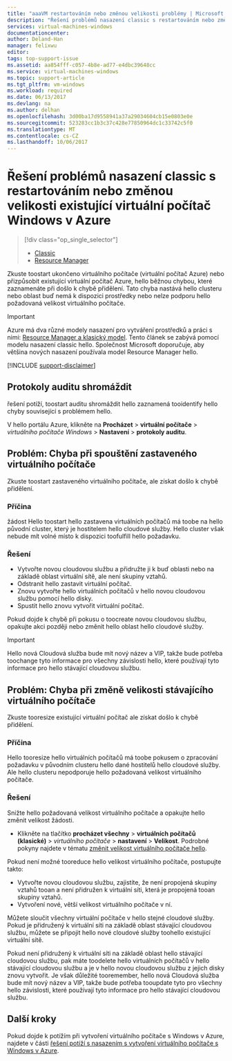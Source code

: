 ```yaml
---
title: "aaaVM restartováním nebo změnou velikosti problémy | Microsoft Docs"
description: "Řešení problémů nasazení classic s restartováním nebo změnou velikosti existující virtuální počítač Windows v Azure"
services: virtual-machines-windows
documentationcenter: 
author: Deland-Han
manager: felixwu
editor: 
tags: top-support-issue
ms.assetid: aa854fff-c057-4b8e-ad77-e4dbc39648cc
ms.service: virtual-machines-windows
ms.topic: support-article
ms.tgt_pltfrm: vm-windows
ms.workload: required
ms.date: 06/13/2017
ms.devlang: na
ms.author: delhan
ms.openlocfilehash: 3d00ba17d9558941a37a29034604cb15e0803e0e
ms.sourcegitcommit: 523283cc1b3c37c428e77850964dc1c33742c5f0
ms.translationtype: MT
ms.contentlocale: cs-CZ
ms.lasthandoff: 10/06/2017
---
```

# <a name="troubleshoot-classic-deployment-issues-with-restarting-or-resizing-an-existing-windows-virtual-machine-in-azure"></a>Řešení problémů nasazení classic s restartováním nebo změnou velikosti existující virtuální počítač Windows v Azure
> [!div class="op_single_selector"]
> * [Classic](virtual-machines-windows-classic-restart-resize-error-troubleshooting.md)
> * [Resource Manager](../restart-resize-error-troubleshooting.md?toc=%2fazure%2fvirtual-machines%2fwindows%2ftoc.json)
> 
> 

Zkuste toostart ukončeno virtuálního počítače (virtuální počítač Azure) nebo přizpůsobit existující virtuální počítač Azure, hello běžnou chybou, které zaznamenáte při došlo k chybě přidělení. Tato chyba nastává hello clusteru nebo oblast buď nemá k dispozici prostředky nebo nelze podporu hello požadovaná velikost virtuálního počítače.

> [!IMPORTANT]
> Azure má dva různé modely nasazení pro vytváření prostředků a práci s nimi: [Resource Manager a klasický model](../../../azure-resource-manager/resource-manager-deployment-model.md).  Tento článek se zabývá pomocí modelu nasazení classic hello. Společnost Microsoft doporučuje, aby většina nových nasazení používala model Resource Manager hello.
> 
> 

[!INCLUDE [support-disclaimer](../../../../includes/support-disclaimer.md)]

## <a name="collect-audit-logs"></a>Protokoly auditu shromáždit
řešení potíží, toostart auditu shromáždit hello zaznamená tooidentify hello chyby související s problémem hello.

V hello portálu Azure, klikněte na **Procházet** > **virtuální počítače** > *virtuálního počítače Windows*  >   **Nastavení** > **protokoly auditu**.

## <a name="issue-error-when-starting-a-stopped-vm"></a>Problém: Chyba při spouštění zastaveného virtuálního počítače
Zkuste toostart zastaveného virtuálního počítače, ale získat došlo k chybě přidělení.

### <a name="cause"></a>Příčina
žádost Hello toostart hello zastavena virtuálních počítačů má toobe na hello původní cluster, který je hostitelem hello cloudové služby. Hello cluster však nebude mít volné místo k dispozici toofulfill hello požadavku.

### <a name="resolution"></a>Řešení
* Vytvořte novou cloudovou službu a přidružte ji k buď oblasti nebo na základě oblast virtuální sítě, ale není skupiny vztahů.
* Odstranit hello zastavit virtuální počítač.
* Znovu vytvořte hello virtuálních počítačů v hello novou cloudovou službu pomocí hello disky.
* Spustit hello znovu vytvořit virtuální počítač.

Pokud dojde k chybě při pokusu o toocreate novou cloudovou službu, opakujte akci později nebo změnit hello oblast hello cloudové služby.

> [!IMPORTANT]
> Hello nová Cloudová služba bude mít nový název a VIP, takže bude potřeba toochange tyto informace pro všechny závislosti hello, které používají tyto informace pro hello stávající cloudovou službu.
> 
> 

## <a name="issue-error-when-resizing-an-existing-vm"></a>Problém: Chyba při změně velikosti stávajícího virtuálního počítače
Zkuste tooresize existující virtuální počítač ale získat došlo k chybě přidělení.

### <a name="cause"></a>Příčina
Hello tooresize hello virtuálních počítačů má toobe pokusem o zpracování požadavku v původním clusteru hello dané hostitelů hello cloudové služby. Ale hello clusteru nepodporuje hello požadovaná velikost virtuálního počítače.

### <a name="resolution"></a>Řešení
Snižte hello požadovaná velikost virtuálního počítače a opakujte hello změnit velikost žádosti.

* Klikněte na tlačítko **procházet všechny** > **virtuálních počítačů (klasické)** > *virtuálního počítače* > **nastavení**  >  **Velikost**. Podrobné pokyny najdete v tématu [změnit velikost virtuálního počítače hello](https://msdn.microsoft.com/library/dn168976.aspx).

Pokud není možné tooreduce hello velikost virtuálního počítače, postupujte takto:

* Vytvořte novou cloudovou službu, zajistíte, že není propojená skupiny vztahů tooan a není přidružen k virtuální síti, která je propojená tooan skupiny vztahů.
* Vytvoření nové, větší velikost virtuálního počítače v ní.

Můžete sloučit všechny virtuální počítače v hello stejné cloudové služby. Pokud je přidružený k virtuální síti na základě oblast stávající cloudovou službu, můžete se připojit hello nové cloudové služby toohello existující virtuální sítě.

Pokud není přidružený k virtuální síti na základě oblast hello stávající cloudovou službu, pak máte toodelete hello virtuálních počítačů v hello stávající cloudovou službu a je v hello novou cloudovou službu z jejich disky znovu vytvořit. Je však důležité tooremember, hello nová Cloudová služba bude mít nový název a VIP, takže bude potřeba tooupdate tyto pro všechny hello závislosti, které používají tyto informace pro hello stávající cloudovou službu.

## <a name="next-steps"></a>Další kroky
Pokud dojde k potížím při vytvoření virtuálního počítače s Windows v Azure, najdete v části [řešení potíží s nasazením s vytvoření virtuálního počítače s Windows v Azure](../troubleshoot-deployment-new-vm.md?toc=%2fazure%2fvirtual-machines%2fwindows%2ftoc.json).

